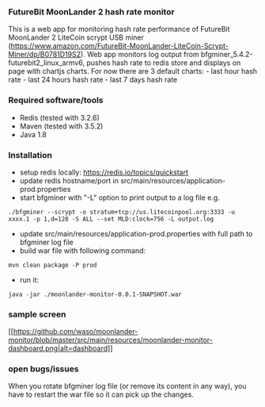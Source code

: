 ### FutureBit MoonLander 2 hash rate monitor

This is a web app for monitoring hash rate performance of FutureBit MoonLander 2 LiteCoin scrypt USB miner (https://www.amazon.com/FutureBit-MoonLander-LiteCoin-Scrypt-Miner/dp/B0781D19S2).
Web app monitors log output from bfgminer_5.4.2-futurebit2_linux_armv6, pushes hash rate to redis store and displays on page with chartjs charts.
For now there are 3 default charts:
    - last hour hash rate
    - last 24 hours hash rate
    - last 7 days hash rate

### Required software/tools

- Redis (tested with 3.2.6)
- Maven (tested with 3.5.2)
- Java 1.8

### Installation

- setup redis locally: https://redis.io/topics/quickstart
- update redis hostname/port in src/main/resources/application-prod.properties
- start bfgminer with "-L" option to print output to a log file e.g.
```
./bfgminer --scrypt -o stratum+tcp://us.litecoinpool.org:3333 -u xxxx.1 -p 1,d=128 -S ALL --set MLD:clock=756 -L output.log
```

- update src/main/resources/application-prod.properties with full path to bfgminer log file
- build war file with following command:
```
mvn clean package -P prod
```
- run it:
```
java -jar ./moonlander-monitor-0.0.1-SNAPSHOT.war
```

### sample screen

[[https://github.com/waso/moonlander-monitor/blob/master/src/main/resources/moonlander-monitor-dashboard.png|alt=dashboard]]

### open bugs/issues

When you rotate bfgminer log file (or remove its content in any way), you have to restart the war file so it can pick up the changes.